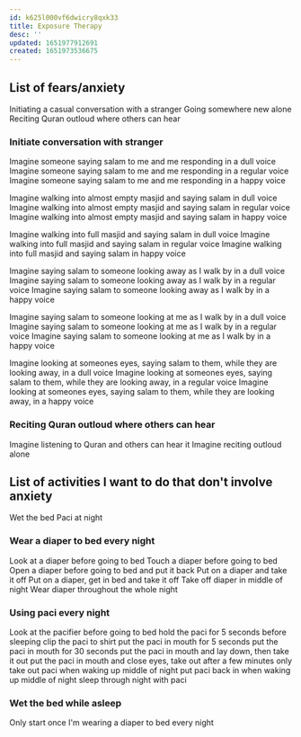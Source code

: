 ```yaml
---
id: k625l000vf6dwicry8qxk33
title: Exposure Therapy
desc: ''
updated: 1651977912691
created: 1651973536675
---
```


## List of fears/anxiety

Initiating a casual conversation with a stranger
Going somewhere new alone
Reciting Quran outloud where others can hear

### Initiate conversation with stranger

Imagine someone saying salam to me and me responding in a dull voice
Imagine someone saying salam to me and me responding in a regular voice
Imagine someone saying salam to me and me responding in a happy voice

Imagine walking into almost empty masjid and saying salam in dull voice
Imagine walking into almost empty masjid and saying salam in regular voice
Imagine walking into almost empty masjid and saying salam in happy voice

Imagine walking into full masjid and saying salam in dull voice
Imagine walking into full masjid and saying salam in regular voice
Imagine walking into full masjid and saying salam in happy voice

Imagine saying salam to someone looking away as I walk by in a dull voice
Imagine saying salam to someone looking away as I walk by in a regular voice
Imagine saying salam to someone looking away as I walk by in a happy voice

Imagine saying salam to someone looking at me as I walk by in a dull voice
Imagine saying salam to someone looking at me as I walk by in a regular voice
Imagine saying salam to someone looking at me as I walk by in a happy voice

Imagine looking at someones eyes, saying salam to them, while they are looking away, in a dull voice
Imagine looking at someones eyes, saying salam to them, while they are looking away, in a regular voice
Imagine looking at someones eyes, saying salam to them, while they are looking away, in a happy voice

### Reciting Quran outloud where others can hear

Imagine listening to Quran and others can hear it
Imagine reciting outloud alone



## List of activities I want to do that don't involve anxiety

Wet the bed
Paci at night

### Wear a diaper to bed every night 

Look at a diaper before going to bed
Touch a diaper before going to bed
Open a diaper before going to bed and put it back
Put on a diaper and take it off
Put on a diaper, get in bed and take it off
Take off diaper in middle of night
Wear diaper throughout the whole night


### Using paci every night

Look at the pacifier before going to bed
hold the paci for 5 seconds before sleeping
clip the paci to shirt
put the paci in mouth for 5 seconds
put the paci in mouth for 30 seconds
put the paci in mouth and lay down, then take it out
put the paci in mouth and close eyes, take out after a few minutes
only take out paci when waking up middle of night
put paci back in when waking up middle of night
sleep through night with paci

### Wet the bed while asleep

Only start once I'm wearing a diaper to bed every night